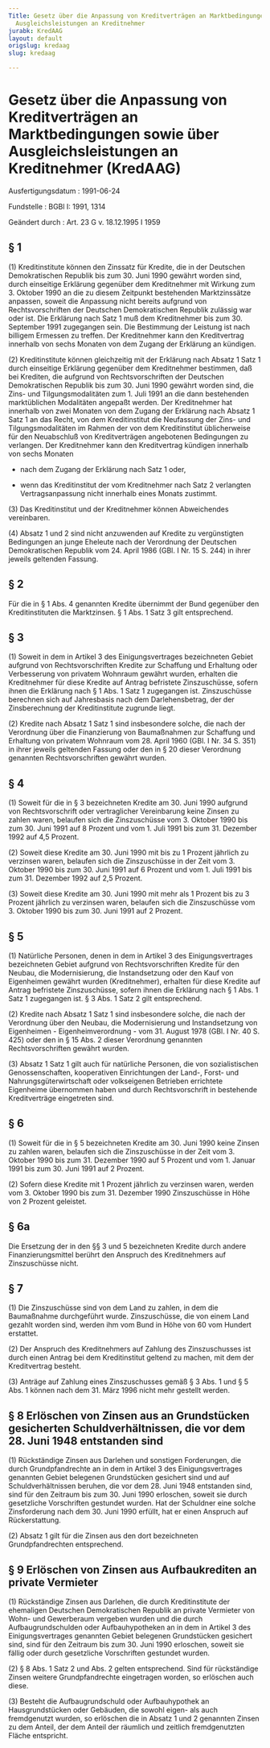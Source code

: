 ```yaml
---
Title: Gesetz über die Anpassung von Kreditverträgen an Marktbedingungen sowie über
  Ausgleichsleistungen an Kreditnehmer
jurabk: KredAAG
layout: default
origslug: kredaag
slug: kredaag

---
```


# Gesetz über die Anpassung von Kreditverträgen an Marktbedingungen sowie über Ausgleichsleistungen an Kreditnehmer (KredAAG)

Ausfertigungsdatum
:   1991-06-24

Fundstelle
:   BGBl I: 1991, 1314

Geändert durch
:   Art. 23 G v. 18.12.1995 I 1959

## § 1

(1) Kreditinstitute können den Zinssatz für Kredite, die in der
Deutschen Demokratischen Republik bis zum 30. Juni 1990 gewährt worden
sind, durch einseitige Erklärung gegenüber dem Kreditnehmer mit
Wirkung zum 3. Oktober 1990 an die zu diesem Zeitpunkt bestehenden
Marktzinssätze anpassen, soweit die Anpassung nicht bereits aufgrund
von Rechtsvorschriften der Deutschen Demokratischen Republik zulässig
war oder ist. Die Erklärung nach Satz 1 muß dem Kreditnehmer bis zum
30\. September 1991 zugegangen sein. Die Bestimmung der Leistung ist
nach billigem Ermessen zu treffen. Der Kreditnehmer kann den
Kreditvertrag innerhalb von sechs Monaten von dem Zugang der Erklärung
an kündigen.

(2) Kreditinstitute können gleichzeitig mit der Erklärung nach Absatz
1 Satz 1 durch einseitige Erklärung gegenüber dem Kreditnehmer
bestimmen, daß bei Krediten, die aufgrund von Rechtsvorschriften der
Deutschen Demokratischen Republik bis zum 30. Juni 1990 gewährt worden
sind, die Zins- und Tilgungsmodalitäten zum 1. Juli 1991 an die dann
bestehenden marktüblichen Modalitäten angepaßt werden. Der
Kreditnehmer hat innerhalb von zwei Monaten von dem Zugang der
Erklärung nach Absatz 1 Satz 1 an das Recht, von dem Kreditinstitut
die Neufassung der Zins- und Tilgungsmodalitäten im Rahmen der von dem
Kreditinstitut üblicherweise für den Neuabschluß von Kreditverträgen
angebotenen Bedingungen zu verlangen. Der Kreditnehmer kann den
Kreditvertrag kündigen innerhalb von sechs Monaten

-   nach dem Zugang der Erklärung nach Satz 1 oder,


-   wenn das Kreditinstitut der vom Kreditnehmer nach Satz 2 verlangten
    Vertragsanpassung nicht innerhalb eines Monats zustimmt.




(3) Das Kreditinstitut und der Kreditnehmer können Abweichendes
vereinbaren.

(4) Absatz 1 und 2 sind nicht anzuwenden auf Kredite zu vergünstigten
Bedingungen an junge Eheleute nach der Verordnung der Deutschen
Demokratischen Republik vom 24. April 1986 (GBl. I Nr. 15 S. 244) in
ihrer jeweils geltenden Fassung.

## § 2

Für die in § 1 Abs. 4 genannten Kredite übernimmt der Bund gegenüber
den Kreditinstituten die Marktzinsen. § 1 Abs. 1 Satz 3 gilt
entsprechend.

## § 3

(1) Soweit in dem in Artikel 3 des Einigungsvertrages bezeichneten
Gebiet aufgrund von Rechtsvorschriften Kredite zur Schaffung und
Erhaltung oder Verbesserung von privatem Wohnraum gewährt wurden,
erhalten die Kreditnehmer für diese Kredite auf Antrag befristete
Zinszuschüsse, sofern ihnen die Erklärung nach § 1 Abs. 1 Satz 1
zugegangen ist. Zinszuschüsse berechnen sich auf Jahresbasis nach dem
Darlehensbetrag, der der Zinsberechnung der Kreditinstitute zugrunde
liegt.

(2) Kredite nach Absatz 1 Satz 1 sind insbesondere solche, die nach
der Verordnung über die Finanzierung von Baumaßnahmen zur Schaffung
und Erhaltung von privatem Wohnraum vom 28. April 1960 (GBl. I Nr. 34
S. 351) in ihrer jeweils geltenden Fassung oder den in § 20 dieser
Verordnung genannten Rechtsvorschriften gewährt wurden.

## § 4

(1) Soweit für die in § 3 bezeichneten Kredite am 30. Juni 1990
aufgrund von Rechtsvorschrift oder vertraglicher Vereinbarung keine
Zinsen zu zahlen waren, belaufen sich die Zinszuschüsse vom 3. Oktober
1990 bis zum 30. Juni 1991 auf 8 Prozent und vom 1. Juli 1991 bis zum
31\. Dezember 1992 auf 4,5 Prozent.

(2) Soweit diese Kredite am 30. Juni 1990 mit bis zu 1 Prozent
jährlich zu verzinsen waren, belaufen sich die Zinszuschüsse in der
Zeit vom 3. Oktober 1990 bis zum 30. Juni 1991 auf 6 Prozent und vom
1\. Juli 1991 bis zum 31. Dezember 1992 auf 2,5 Prozent.

(3) Soweit diese Kredite am 30. Juni 1990 mit mehr als 1 Prozent bis
zu 3 Prozent jährlich zu verzinsen waren, belaufen sich die
Zinszuschüsse vom 3. Oktober 1990 bis zum 30. Juni 1991 auf 2 Prozent.

## § 5

(1) Natürliche Personen, denen in dem in Artikel 3 des
Einigungsvertrages bezeichneten Gebiet aufgrund von Rechtsvorschriften
Kredite für den Neubau, die Modernisierung, die Instandsetzung oder
den Kauf von Eigenheimen gewährt wurden (Kreditnehmer), erhalten für
diese Kredite auf Antrag befristete Zinszuschüsse, sofern ihnen die
Erklärung nach § 1 Abs. 1 Satz 1 zugegangen ist. § 3 Abs. 1 Satz 2
gilt entsprechend.

(2) Kredite nach Absatz 1 Satz 1 sind insbesondere solche, die nach
der Verordnung über den Neubau, die Modernisierung und Instandsetzung
von Eigenheimen - Eigenheimverordnung - vom 31. August 1978 (GBl. I
Nr. 40 S. 425) oder den in § 15 Abs. 2 dieser Verordnung genannten
Rechtsvorschriften gewährt wurden.

(3) Absatz 1 Satz 1 gilt auch für natürliche Personen, die von
sozialistischen Genossenschaften, kooperativen Einrichtungen der
Land-, Forst- und Nahrungsgüterwirtschaft oder volkseigenen Betrieben
errichtete Eigenheime übernommen haben und durch Rechtsvorschrift in
bestehende Kreditverträge eingetreten sind.

## § 6

(1) Soweit für die in § 5 bezeichneten Kredite am 30. Juni 1990 keine
Zinsen zu zahlen waren, belaufen sich die Zinszuschüsse in der Zeit
vom 3. Oktober 1990 bis zum 31. Dezember 1990 auf 5 Prozent und vom 1.
Januar 1991 bis zum 30. Juni 1991 auf 2 Prozent.

(2) Sofern diese Kredite mit 1 Prozent jährlich zu verzinsen waren,
werden vom 3. Oktober 1990 bis zum 31. Dezember 1990 Zinszuschüsse in
Höhe von 2 Prozent geleistet.

## § 6a

Die Ersetzung der in den §§ 3 und 5 bezeichneten Kredite durch andere
Finanzierungsmittel berührt den Anspruch des Kreditnehmers auf
Zinszuschüsse nicht.

## § 7

(1) Die Zinszuschüsse sind von dem Land zu zahlen, in dem die
Baumaßnahme durchgeführt wurde. Zinszuschüsse, die von einem Land
gezahlt worden sind, werden ihm vom Bund in Höhe von 60 vom Hundert
erstattet.

(2) Der Anspruch des Kreditnehmers auf Zahlung des Zinszuschusses ist
durch einen Antrag bei dem Kreditinstitut geltend zu machen, mit dem
der Kreditvertrag besteht.

(3) Anträge auf Zahlung eines Zinszuschusses gemäß § 3 Abs. 1 und § 5
Abs. 1 können nach dem 31. März 1996 nicht mehr gestellt werden.

## § 8 Erlöschen von Zinsen aus an Grundstücken gesicherten Schuldverhältnissen, die vor dem 28. Juni 1948 entstanden sind

(1) Rückständige Zinsen aus Darlehen und sonstigen Forderungen, die
durch Grundpfandrechte an in dem in Artikel 3 des Einigungsvertrages
genannten Gebiet belegenen Grundstücken gesichert sind und auf
Schuldverhältnissen beruhen, die vor dem 28. Juni 1948 entstanden
sind, sind für den Zeitraum bis zum 30. Juni 1990 erloschen, soweit
sie durch gesetzliche Vorschriften gestundet wurden. Hat der Schuldner
eine solche Zinsforderung nach dem 30. Juni 1990 erfüllt, hat er einen
Anspruch auf Rückerstattung.

(2) Absatz 1 gilt für die Zinsen aus den dort bezeichneten
Grundpfandrechten entsprechend.

## § 9 Erlöschen von Zinsen aus Aufbaukrediten an private Vermieter

(1) Rückständige Zinsen aus Darlehen, die durch Kreditinstitute der
ehemaligen Deutschen Demokratischen Republik an private Vermieter von
Wohn- und Gewerberaum vergeben wurden und die durch
Aufbaugrundschulden oder Aufbauhypotheken an in dem in Artikel 3 des
Einigungsvertrages genannten Gebiet belegenen Grundstücken gesichert
sind, sind für den Zeitraum bis zum 30. Juni 1990 erloschen, soweit
sie fällig oder durch gesetzliche Vorschriften gestundet wurden.

(2) § 8 Abs. 1 Satz 2 und Abs. 2 gelten entsprechend. Sind für
rückständige Zinsen weitere Grundpfandrechte eingetragen worden, so
erlöschen auch diese.

(3) Besteht die Aufbaugrundschuld oder Aufbauhypothek an
Hausgrundstücken oder Gebäuden, die sowohl eigen- als auch
fremdgenutzt wurden, so erlöschen die in Absatz 1 und 2 genannten
Zinsen zu dem Anteil, der dem Anteil der räumlich und zeitlich
fremdgenutzten Fläche entspricht.

